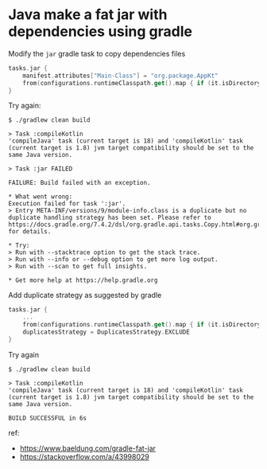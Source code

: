# Java make a fat jar with dependencies using gradle

Modify the `jar` gradle task to copy dependencies files
```kt
tasks.jar {
    manifest.attributes["Main-Class"] = "org.package.AppKt"
    from(configurations.runtimeClasspath.get().map { if (it.isDirectory) it else zipTree(it) })
}
```

Try again:

```shell
$ ./gradlew clean build                 

> Task :compileKotlin
'compileJava' task (current target is 18) and 'compileKotlin' task (current target is 1.8) jvm target compatibility should be set to the same Java version.

> Task :jar FAILED

FAILURE: Build failed with an exception.

* What went wrong:
Execution failed for task ':jar'.
> Entry META-INF/versions/9/module-info.class is a duplicate but no duplicate handling strategy has been set. Please refer to https://docs.gradle.org/7.4.2/dsl/org.gradle.api.tasks.Copy.html#org.gradle.api.tasks.Copy:duplicatesStrategy for details.

* Try:
> Run with --stacktrace option to get the stack trace.
> Run with --info or --debug option to get more log output.
> Run with --scan to get full insights.

* Get more help at https://help.gradle.org
```

Add duplicate strategy as suggested by gradle

```kt
tasks.jar {
    ...
    from(configurations.runtimeClasspath.get().map { if (it.isDirectory) it else zipTree(it) })
    duplicatesStrategy = DuplicatesStrategy.EXCLUDE
}
```

Try again

```shell
$ ./gradlew clean build

> Task :compileKotlin
'compileJava' task (current target is 18) and 'compileKotlin' task (current target is 1.8) jvm target compatibility should be set to the same Java version.

BUILD SUCCESSFUL in 6s

```


ref: 
- https://www.baeldung.com/gradle-fat-jar
- https://stackoverflow.com/a/43998029